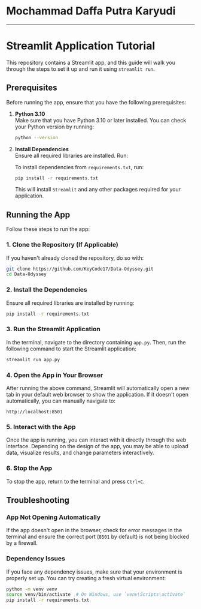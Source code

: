 # Mochammad Daffa Putra Karyudi

---

# Streamlit Application Tutorial

This repository contains a Streamlit app, and this guide will walk you through the steps to set it up and run it using `streamlit run`.

## Prerequisites

Before running the app, ensure that you have the following prerequisites:

1. **Python 3.10**  
   Make sure that you have Python 3.10 or later installed. You can check your Python version by running:
   ```bash
   python --version
   ```

2. **Install Dependencies**  
   Ensure all required libraries are installed. Run:

   To install dependencies from `requirements.txt`, run:
   ```bash
   pip install -r requirements.txt
   ```

   This will install `Streamlit` and any other packages required for your application.

## Running the App

Follow these steps to run the app:

### 1. Clone the Repository (If Applicable)

If you haven't already cloned the repository, do so with:
```bash
git clone https://github.com/KeyCode17/Data-Odyssey.git
cd Data-Odyssey
```

### 2. Install the Dependencies

Ensure all required libraries are installed by running:
```bash
pip install -r requirements.txt
```

### 3. Run the Streamlit Application

In the terminal, navigate to the directory containing `app.py`. Then, run the following command to start the Streamlit application:
```bash
streamlit run app.py
```

### 4. Open the App in Your Browser

After running the above command, Streamlit will automatically open a new tab in your default web browser to show the application. If it doesn't open automatically, you can manually navigate to:
```
http://localhost:8501
```

### 5. Interact with the App

Once the app is running, you can interact with it directly through the web interface. Depending on the design of the app, you may be able to upload data, visualize results, and change parameters interactively.

### 6. Stop the App

To stop the app, return to the terminal and press `Ctrl+C`.

## Troubleshooting

### App Not Opening Automatically
If the app doesn't open in the browser, check for error messages in the terminal and ensure the correct port (`8501` by default) is not being blocked by a firewall.

### Dependency Issues
If you face any dependency issues, make sure that your environment is properly set up. You can try creating a fresh virtual environment:
```bash
python -m venv venv
source venv/bin/activate  # On Windows, use `venv\Scripts\activate`
pip install -r requirements.txt
```